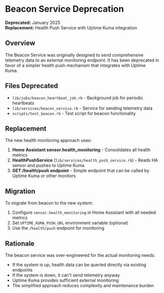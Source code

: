 # Beacon Service Deprecation

**Deprecated:** January 2025  
**Replacement:** Health Push Service with Uptime Kuma integration

## Overview

The Beacon Service was originally designed to send comprehensive telemetry data to an external monitoring endpoint. It has been deprecated in favor of a simpler health push mechanism that integrates with Uptime Kuma.

## Files Deprecated

- `lib/jobs/beacon_heartbeat_job.rb` - Background job for periodic heartbeats
- `lib/services/beacon_service.rb` - Service for sending telemetry data
- `scripts/test_beacon.rb` - Test script for beacon functionality

## Replacement

The new health monitoring approach uses:

1. **Home Assistant sensor.health_monitoring** - Consolidates all health metrics
2. **HealthPushService** (`lib/services/health_push_service.rb`) - Reads HA sensor and pushes to Uptime Kuma
3. **GET /health/push endpoint** - Simple endpoint that can be called by Uptime Kuma or other monitors

## Migration

To migrate from beacon to the new system:

1. Configure `sensor.health_monitoring` in Home Assistant with all needed metrics
2. Set `UPTIME_KUMA_PUSH_URL` environment variable (optional)
3. Use the `/health/push` endpoint for monitoring

## Rationale

The beacon service was over-engineered for the actual monitoring needs:
- If the system is up, health data can be queried directly via existing endpoints
- If the system is down, it can't send telemetry anyway
- Uptime Kuma provides sufficient external monitoring
- The simplified approach reduces complexity and maintenance burden